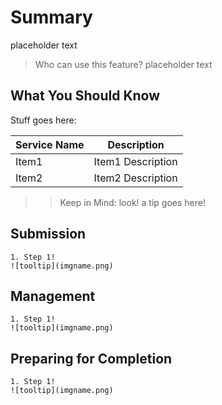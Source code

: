 # Summary

placeholder text

> Who can use this feature?
> placeholder text

## What You Should Know

Stuff goes here:

| Service Name | Description |
| --- | --- |
| Item1 | Item1 Description |
| Item2 | Item2 Description |

>> Keep in Mind: look! a tip goes here!


## Submission
    
    1. Step 1!
    ![tooltip](imgname.png)

## Management

    1. Step 1!
    ![tooltip](imgname.png)
    
## Preparing for Completion

    1. Step 1!
    ![tooltip](imgname.png)
